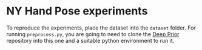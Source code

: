 # NY Hand Pose experiments

To reproduce the experiments, place the dataset into the `dataset` folder. For running `preprocess.py`, you are going to need to clone the [Deep Prior](https://github.com/moberweger/deep-prior) repository into this one and a suitable python environment to run it.